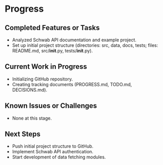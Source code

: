 # Progress

## Completed Features or Tasks

- Analyzed Schwab API documentation and example project.
- Set up initial project structure (directories: src, data, docs, tests; files: README.md, src/__init__.py, tests/__init__.py).

## Current Work in Progress

- Initializing GitHub repository.
- Creating tracking documents (PROGRESS.md, TODO.md, DECISIONS.md).

## Known Issues or Challenges

- None at this stage.

## Next Steps

- Push initial project structure to GitHub.
- Implement Schwab API authentication.
- Start development of data fetching modules.
